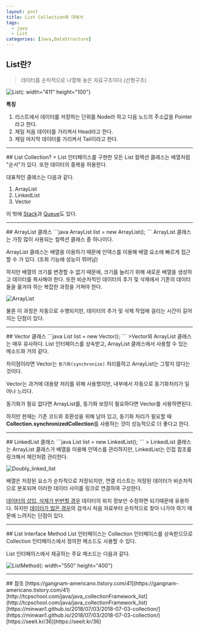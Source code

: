 ```yaml
---
layout: post
title: List Collection에 대해서
tags:
  - java
  - List
categories: [Java,DataStructure]
---
```

## List란?
> 데이터를 순차적으로 나열해 놓은 자료구조이다.(선형구조)

![List]({{site.url}}/images/List.JPG){: width="411" height="100"}

<b>특징</b>
1. 리스트에서 데이터를 저장하는 단위를 Node라 하고 다음 노드의 주소값을 Pointer라고 한다.
2. 제일 처음 데이터를 가리켜서 Head라고 한다.
3. 제일 마지막 데이터를 가리켜서 Tail이라고 한다.
<hr>
## List Collection?
> List 인터페이스를 구현한 모든 List 컬렉션 클래스는 배열처럼 "순서"가 있다. 또한 데이터의 중복을 허용한다.

대표적인 클래스는 다음과 같다.
1. ArrayList<E>
2. LinkedList<E>
3. Vector<E>

이 밖에 [Stack](/stack)과 [Queue](/queue)도 있다.
<hr>
## ArrayList<E> 클래스
```java
ArrayList<E> list = new ArrayList<E>();
```
ArrayList 클래스는 가장 많이 사용되는 컬렉션 클래스 중 하나이다.

ArrayList 클래스는 배열을 이용하기 때문에 인덱스를 이용해 배열 요소에 빠르게 접근할 수 가 있다. (조회 기능에 성능이 뛰어남)

하지만 배열의 크기를 변경할 수 없기 때문에, 크기를 늘리기 위해 새로운 배열을 생성하고 데이터를 복사해야 한다. 또한 비순차적인 데이터의 추가 및 삭제에서 기존의 데이터들을 옮겨야 하는 복잡한 과정을 거쳐야 한다.

![ArrayList]({{site.url}}/images/ArrayList.png)

물론 이 과정은 자동으로 수행되지만, 데이터의 추가 및 삭제 작업에 걸리는 시간이 길어지는 단점이 있다.
<hr>
## Vector<E> 클래스
```java
List<E> list = new Vector<E>();
```
>Vector와 ArrayList 클래스는 매우 유사하다. List 인터페이스를 상속받고, ArrayList 클래스에서 사용할 수 있는 메소드와 거의 같다.

차이점이라면 Vector는 `동기화(synchronize)` 처리를하고 ArrayList는 그렇지 않다는 것이다.

Vector는 과거에 대용량 처리를 위해 사용했지만, 내부에서 자동으로 동기화처리가 일어나 느리다.

동기화가 필요 없다면 ArrayList를, 동기화 보장이 필요하다면 Vector를 사용하면된다.

**<i class="fa fa-exclamation"></i>** 하지만 현재는 기존 코드와 호환성을 위해 남아 있고, 동기화 처리가 필요할 때 <b>Collection.synchronizedCollection</b>를 사용하는 것이 성능적으로 더 좋다고 한다.
<hr>
## LinkedList<E> 클래스
```java
List<E> list = new LinkedList<E>();
```
> LinkedList 클래스는 ArrayList 클래스가 배열을 이용해 인덱스를 관리하지만, LinkedList는 인접 참조를 링크해서 체인처럼 관리한다.

![Doubly_linked_list]({{site.url}}/images/Doubly_linked_list.png)

배열은 저장된 요소가 순차적으로 저장되지만, 연결 리스트는 저장된 데이터가 비순차적으로 분포되며 이러한 데이터 사이를 링크로 연결하여 구성한다.

<u>데이터의 삽입, 삭제가 빈번할 경우</u> 데이터의 위치 정보만 수정하면 되기때문에 유용하다. 하지만 <u>데이터가 많은 경우</u>의 검색시 처음 자료부터 순차적으로 찾아 나가야 하기 때문에 느려지는 단점이 있다.
<hr>
## List Interface Method
List 인터페이스는 Collection 인터페이스를 상속받으므로 Collection 인터페이스에서 정의한 메소드도 사용할 수 있다.

List 인터페이스에서 제공하는 주요 메소드는 다음과 같다.

![ListMethod]({{site.url}}/images/ListMethod.JPG){: width="550" height="400"}

<hr>
## 참조
[https://gangnam-americano.tistory.com/41](https://gangnam-americano.tistory.com/41)
[http://tcpschool.com/java/java_collectionFramework_list](http://tcpschool.com/java/java_collectionFramework_list)
[https://minwan1.github.io/2018/07/03/2018-07-03-collection/](https://minwan1.github.io/2018/07/03/2018-07-03-collection/)
[https://seeit.kr/36](https://seeit.kr/36)

